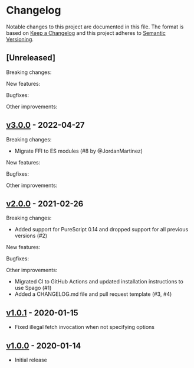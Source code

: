 # Changelog

Notable changes to this project are documented in this file. The format is based on [Keep a Changelog](https://keepachangelog.com/en/1.0.0/) and this project adheres to [Semantic Versioning](https://semver.org/spec/v2.0.0.html).

## [Unreleased]

Breaking changes:

New features:

Bugfixes:

Other improvements:

## [v3.0.0](https://github.com/purescript-web/purescript-web-fetch/releases/tag/v3.0.0) - 2022-04-27

Breaking changes:
- Migrate FFI to ES modules (#8 by @JordanMartinez)

New features:

Bugfixes:

Other improvements:

## [v2.0.0](https://github.com/purescript-web/purescript-web-fetch/releases/tag/v2.0.0) - 2021-02-26

Breaking changes:
- Added support for PureScript 0.14 and dropped support for all previous versions (#2)

New features:

Bugfixes:

Other improvements:
- Migrated CI to GitHub Actions and updated installation instructions to use Spago (#1)
- Added a CHANGELOG.md file and pull request template (#3, #4)

## [v1.0.1](https://github.com/purescript-web/purescript-web-fetch/releases/tag/v1.0.1) - 2020-01-15

- Fixed illegal fetch invocation when not specifying options

## [v1.0.0](https://github.com/purescript-web/purescript-web-fetch/releases/tag/v1.0.0) - 2020-01-14

- Initial release

